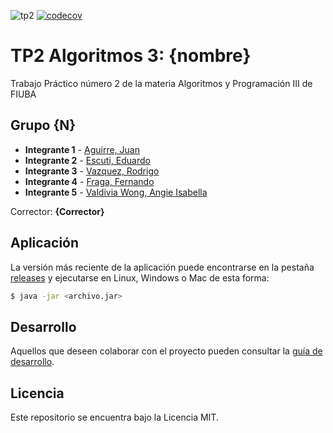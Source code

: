 ![tp2](https://github.com/rodrigovzq/algo3_tp2/actions/workflows/build.yml/badge.svg) [![codecov](https://codecov.io/gh/rodrigovzq/algo3_tp2/branch/master/graph/badge.svg)](https://codecov.io/gh/rodrigovzq/algo3_tp2)

# TP2 Algoritmos 3: {nombre} 

Trabajo Práctico número 2 de la materia Algoritmos y Programación III de FIUBA

## Grupo {N}

* **Integrante 1** - [Aguirre, Juan](https://github.com/jab227)
* **Integrante 2** - [Escuti, Eduardo](https://github.com/eduardoescuti)
* **Integrante 3** - [Vazquez, Rodrigo](https://github.com/rodrigovzq)
* **Integrante 4** - [Fraga, Fernando](https://github.com/ffraga98)
* **Integrante 5** - [Valdivia Wong, Angie Isabella](https://github.com/GiaWong)

Corrector: **{Corrector}**

## Aplicación

La versión más reciente de la aplicación puede encontrarse en la pestaña [releases](https://github.com/rodrigovzq/algo3_tp2/releases/latest) y ejecutarse en Linux, Windows o Mac de esta forma:

```bash
$ java -jar <archivo.jar>
```

## Desarrollo

Aquellos que deseen colaborar con el proyecto pueden consultar la [guía de desarrollo](./docs/Desarrollo.md).

## Licencia

Este repositorio se encuentra bajo la Licencia MIT.
